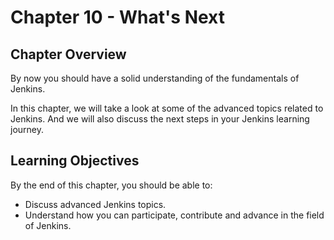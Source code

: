 # Chapter 10 - What's Next

## Chapter Overview
By now you should have a solid understanding of the fundamentals of Jenkins.

In this chapter, we will take a look at some of the advanced topics related to Jenkins. And we will also discuss the next steps in your Jenkins learning journey.

## Learning Objectives
By the end of this chapter, you should be able to:

* Discuss advanced Jenkins topics.
* Understand how you can participate, contribute and advance in the field of Jenkins.
